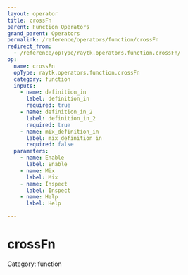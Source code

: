```yaml
---
layout: operator
title: crossFn
parent: Function Operators
grand_parent: Operators
permalink: /reference/operators/function/crossFn
redirect_from:
  - /reference/opType/raytk.operators.function.crossFn/
op:
  name: crossFn
  opType: raytk.operators.function.crossFn
  category: function
  inputs:
    - name: definition_in
      label: definition_in
      required: true
    - name: definition_in_2
      label: definition_in_2
      required: true
    - name: mix_definition_in
      label: mix definition in
      required: false
  parameters:
    - name: Enable
      label: Enable
    - name: Mix
      label: Mix
    - name: Inspect
      label: Inspect
    - name: Help
      label: Help

---
```


# crossFn

Category: function

